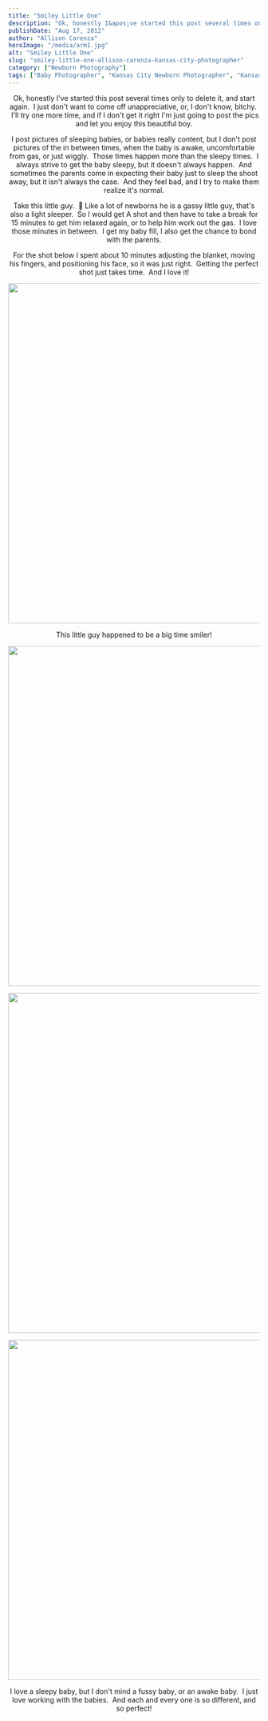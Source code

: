 ```yaml
---
title: "Smiley Little One"
description: "Ok, honestly I&apos;ve started this post several times only to delete it, and start again.  I just don&apos;t want to "
publishDate: "Aug 17, 2012"
author: "Allison Carenza"
heroImage: "/media/arm1.jpg"
alt: "Smiley Little One"
slug: "smiley-little-one-allison-carenza-kansas-city-photographer"
category: ["Newborn Photography"]
tags: ["Baby Photographer", "Kansas City Newborn Photographer", "Kansas City Photographer", "Newborn Photography"]
---
```


<p style="text-align: center;">
<p style="text-align: center;">Ok, honestly I&apos;ve started this post several times only to delete it, and start again.  I just don&apos;t want to come off unappreciative, or, I don&apos;t know, bitchy.   I&apos;ll try one more time, and if I don&apos;t get it right I&apos;m just going to post the pics and let you enjoy this beautiful boy.</p>
<p style="text-align: center;">I post pictures of sleeping babies, or babies really content, but I don&apos;t post pictures of the in between times, when the baby is awake, uncomfortable from gas, or just wiggly.  Those times happen more than the sleepy times.  I always strive to get the baby sleepy, but it doesn&apos;t always happen.  And sometimes the parents come in expecting their baby just to sleep the shoot away, but it isn&apos;t always the case.  And they feel bad, and I try to make them realize it&apos;s normal.</p>
<p style="text-align: center;">Take this little guy.  🙂 Like a lot of newborns he is a gassy little guy, that&apos;s also a light sleeper.  So I would get A shot and then have to take a break for 15 minutes to get him relaxed again, or to help him work out the gas.  I love those minutes in between.  I get my baby fill, I also get the chance to bond with the parents.</p>
<p style="text-align: center;">For the shot below I spent about 10 minutes adjusting the blanket, moving his fingers, and positioning his face, so it was just right.  Getting the perfect shot just takes time.  And I love it!</p>
<p style="text-align: center;"><img class="aligncenter size-full wp-image-4237" title="arm1" src="/media/arm1.jpg" alt="" width="930" height="680" /></p>
<p style="text-align: center;">This little guy happened to be a big time smiler!</p>
<p style="text-align: center;"><img class="aligncenter size-full wp-image-4238" title="arm2" src="/media/arm2.jpg" alt="" width="930" height="680" srcset="/media/arm2.jpg 930w, /media/arm2-300x219.jpg 300w, /media/arm2-768x562.jpg 768w" sizes="(max-width: 930px) 100vw, 930px" /></p>
<p style="text-align: center;">
<p style="text-align: center;"><img class="aligncenter size-full wp-image-4239" title="arm3" src="/media/arm3.jpg" alt="" width="930" height="680" /></p>
<p style="text-align: center;">
<p style="text-align: center;"><img class="aligncenter size-full wp-image-4240" title="arm4" src="/media/arm4.jpg" alt="" width="930" height="680" srcset="/media/arm4.jpg 930w, /media/arm4-300x219.jpg 300w, /media/arm4-768x562.jpg 768w" sizes="(max-width: 930px) 100vw, 930px" /></p>
<p style="text-align: center;">
<p style="text-align: center;">I love a sleepy baby, but I don&apos;t mind a fussy baby, or an awake baby.  I just love working with the babies.  And each and every one is so different, and so perfect!</p>
